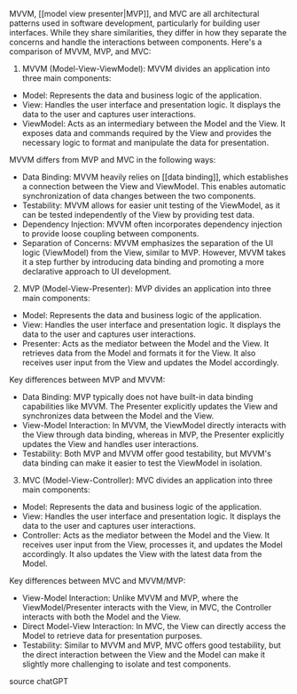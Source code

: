 MVVM, [[model view presenter|MVP]], and MVC are all architectural patterns used in software development, particularly for building user interfaces. While they share similarities, they differ in how they separate the concerns and handle the interactions between components. Here's a comparison of MVVM, MVP, and MVC:

1. MVVM (Model-View-ViewModel): MVVM divides an application into three main components:

- Model: Represents the data and business logic of the application.
- View: Handles the user interface and presentation logic. It displays the data to the user and captures user interactions.
- ViewModel: Acts as an intermediary between the Model and the View. It exposes data and commands required by the View and provides the necessary logic to format and manipulate the data for presentation.

MVVM differs from MVP and MVC in the following ways:

- Data Binding: MVVM heavily relies on [[data binding]], which establishes a connection between the View and ViewModel. This enables automatic synchronization of data changes between the two components.
- Testability: MVVM allows for easier unit testing of the ViewModel, as it can be tested independently of the View by providing test data.
- Dependency Injection: MVVM often incorporates dependency injection to provide loose coupling between components.
- Separation of Concerns: MVVM emphasizes the separation of the UI logic (ViewModel) from the View, similar to MVP. However, MVVM takes it a step further by introducing data binding and promoting a more declarative approach to UI development.

2. MVP (Model-View-Presenter): MVP divides an application into three main components:

- Model: Represents the data and business logic of the application.
- View: Handles the user interface and presentation logic. It displays the data to the user and captures user interactions.
- Presenter: Acts as the mediator between the Model and the View. It retrieves data from the Model and formats it for the View. It also receives user input from the View and updates the Model accordingly.

Key differences between MVP and MVVM:

- Data Binding: MVP typically does not have built-in data binding capabilities like MVVM. The Presenter explicitly updates the View and synchronizes data between the Model and the View.
- View-Model Interaction: In MVVM, the ViewModel directly interacts with the View through data binding, whereas in MVP, the Presenter explicitly updates the View and handles user interactions.
- Testability: Both MVP and MVVM offer good testability, but MVVM's data binding can make it easier to test the ViewModel in isolation.

3. MVC (Model-View-Controller): MVC divides an application into three main components:

- Model: Represents the data and business logic of the application.
- View: Handles the user interface and presentation logic. It displays the data to the user and captures user interactions.
- Controller: Acts as the mediator between the Model and the View. It receives user input from the View, processes it, and updates the Model accordingly. It also updates the View with the latest data from the Model.

Key differences between MVC and MVVM/MVP:

- View-Model Interaction: Unlike MVVM and MVP, where the ViewModel/Presenter interacts with the View, in MVC, the Controller interacts with both the Model and the View.
- Direct Model-View Interaction: In MVC, the View can directly access the Model to retrieve data for presentation purposes.
- Testability: Similar to MVVM and MVP, MVC offers good testability, but the direct interaction between the View and the Model can make it slightly more challenging to isolate and test components.

source chatGPT
